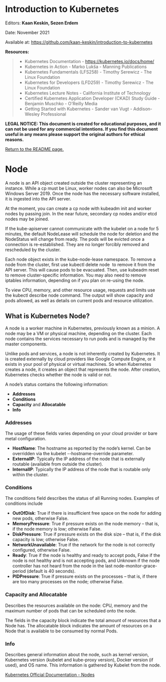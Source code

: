 # Introduction to Kubernetes

Editors: **Kaan Keskin, Sezen Erdem**

Date: November 2021

Available at: https://github.com/kaan-keskin/introduction-to-kubernetes

**Resources:**

> - Kubernetes Documentation - https://kubernetes.io/docs/home/
> - Kubernetes in Action - Marko Lukša - Manning Publications
> - Kubernetes Fundamentals (LFS258) - Timothy Serewicz - The Linux Foundation
> - Kubernetes for Developers (LFD259) - Timothy Serewicz - The Linux Foundation
> - Kubernetes Lecture Notes - California Institute of Technology
> - Certified Kubernetes Application Developer (CKAD) Study Guide - Benjamin Muschko - O'Reilly Media
> - Getting Started with Kubernetes - Sander van Vugt - Addison-Wesley Professional

**LEGAL NOTICE: This document is created for educational purposes, and it can not be used for any commercial intentions. If you find this document useful in any means please support the original authors for ethical reasons.** 

[Return to the README page.](README.md)

# Node

A node is an API object created outside the cluster representing an instance. While a cp must be Linux, worker nodes can also be Microsoft Windows Server 2019. Once the node has the necessary software installed, it is ingested into the API server.

At the moment, you can create a cp node with kubeadm init and worker nodes by passing join. In the near future, secondary cp nodes and/or etcd nodes may be joined.

If the kube-apiserver cannot communicate with the kubelet on a node for 5 minutes, the default NodeLease will schedule the node for deletion and the NodeStatus will change from ready. The pods will be evicted once a connection is re-established. They are no longer forcibly removed and rescheduled by the cluster.

Each node object exists in the kube-node-lease namespace. To remove a node from the cluster, first use kubectl delete node <node-name> to remove it from the API server. This will cause pods to be evacuated. Then, use kubeadm reset to remove cluster-specific information. You may also need to remove iptables information, depending on if you plan on re-using the node.

To view CPU, memory, and other resource usage, requests and limits use the kubectl describe node command. The output will show capacity and pods allowed, as well as details on current pods and resource utilization.

## What is Kubernetes Node?

A node is a worker machine in Kubernetes, previously known as a minion. A node may be a VM or physical machine, depending on the cluster. Each node contains the services necessary to run pods and is managed by the master components.

Unlike pods and services, a node is not inherently created by Kubernetes. It is created externally by cloud providers like Google Compute Engine, or it exists in your pool of physical or virtual machines. So when Kubernetes creates a node, it creates an object that represents the node. After creation, Kubernetes checks whether the node is valid or not.

A node’s status contains the following information:
- **Addresses**
- **Conditions**
- **Capacity** and **Allocatable**
- **Info**

### Addresses

The usage of these fields varies depending on your cloud provider or bare metal configuration.

- **HostName**: The hostname as reported by the node’s kernel. Can be overridden via the kubelet --hostname-override parameter.
- **ExternalIP**: Typically the IP address of the node that is externally routable (available from outside the cluster).
- **InternalIP**: Typically the IP address of the node that is routable only within the cluster.

### Conditions

The conditions field describes the status of all Running nodes. Examples of conditions include

- **OutOfDisk**: True if there is insufficient free space on the node for adding new pods, otherwise False.
- **MemoryPressure**: True if pressure exists on the node memory – that is, if the node memory is low; otherwise False.
- **DiskPressure**: True if pressure exists on the disk size – that is, if the disk capacity is low; otherwise False.
- **NetworkUnavailable**: True if the network for the node is not correctly configured, otherwise False.
- **Ready**: True if the node is healthy and ready to accept pods, False if the node is not healthy and is not accepting pods, and Unknown if the node controller has not heard from the node in the last node-monitor-grace-period (default is 40 seconds).
- **PIDPressure**: True if pressure exists on the processes – that is, if there are too many processes on the node; otherwise False.

### Capacity and Allocatable

Describes the resources available on the node: CPU, memory and the maximum number of pods that can be scheduled onto the node.

The fields in the capacity block indicate the total amount of resources that a Node has. The allocatable block indicates the amount of resources on a Node that is available to be consumed by normal Pods.

### Info

Describes general information about the node, such as kernel version, Kubernetes version (kubelet and kube-proxy version), Docker version (if used), and OS name. This information is gathered by Kubelet from the node.

[Kubernetes Official Documentation - Nodes](https://kubernetes.io/docs/concepts/architecture/nodes/)

